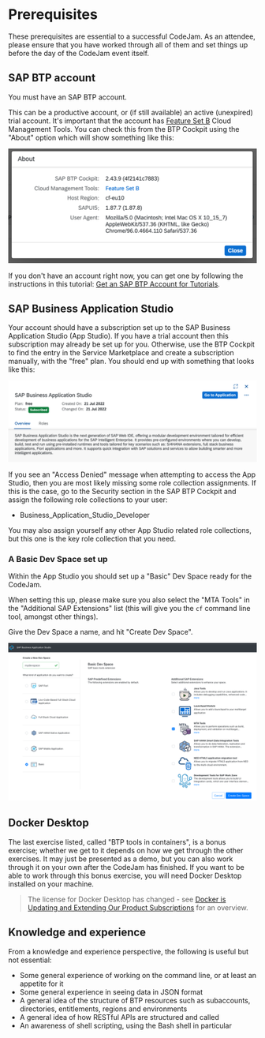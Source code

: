 # Prerequisites

These prerequisites are essential to a successful CodeJam. As an attendee, please ensure that you have worked through all of them and set things up before the day of the CodeJam event itself.

## SAP BTP account

You must have an SAP BTP account.

This can be a productive account, or (if still available) an active (unexpired) trial account. It's important that the account has [Feature Set B](https://help.sap.com/products/BTP/65de2977205c403bbc107264b8eccf4b/caf4e4e23aef4666ad8f125af393dfb2.html) Cloud Management Tools. You can check this from the BTP Cockpit using the "About" option which will show something like this:

![The About popup showing Feature Set B](assets/cockpit-about-popup.png)

If you don't have an account right now, you can get one by following the instructions in this tutorial: [Get an SAP BTP Account for Tutorials](https://developers.sap.com/tutorials/btp-cockpit-setup.html).

## SAP Business Application Studio

Your account should have a subscription set up to the SAP Business Application Studio (App Studio). If you have a trial account then this subscription may already be set up for you. Otherwise, use the BTP Cockpit to find the entry in the Service Marketplace and create a subscription manually, with the "free" plan. You should end up with something that looks like this:

![subscription to App Studio](assets/bas-free.png)

If you see an "Access Denied" message when attempting to access the App Studio, then you are most likely missing some role collection assignments. If this is the case, go to the Security section in the SAP BTP Cockpit and assign the following role collections to your user:

* Business_Application_Studio_Developer

You may also assign yourself any other App Studio related role collections, but this one is the key role collection that you need.

### A Basic Dev Space set up

Within the App Studio you should set up a "Basic" Dev Space ready for the CodeJam.

When setting this up, please make sure you also select the "MTA Tools" in the "Additional SAP Extensions" list (this will give you the `cf` command line tool, amongst other things).

Give the Dev Space a name, and hit "Create Dev Space".

![Creating a Basic Dev Space](assets/app-studio-creating-dev-space.png)

## Docker Desktop

The last exercise listed, called "BTP tools in containers", is a bonus exercise; whether we get to it depends on how we get through the other exercises. It may just be presented as a demo, but you can also work through it on your own after the CodeJam has finished. If you want to be able to work through this bonus exercise, you will need Docker Desktop installed on your machine.

> The license for Docker Desktop has changed - see [Docker is Updating and Extending Our Product Subscriptions](https://www.docker.com/blog/updating-product-subscriptions/) for an overview.

## Knowledge and experience

From a knowledge and experience perspective, the following is useful but not essential:

* Some general experience of working on the command line, or at least an appetite for it
* Some general experience in seeing data in JSON format
* A general idea of the structure of BTP resources such as subaccounts, directories, entitlements, regions and environments
* A general idea of how RESTful APIs are structured and called
* An awareness of shell scripting, using the Bash shell in particular
